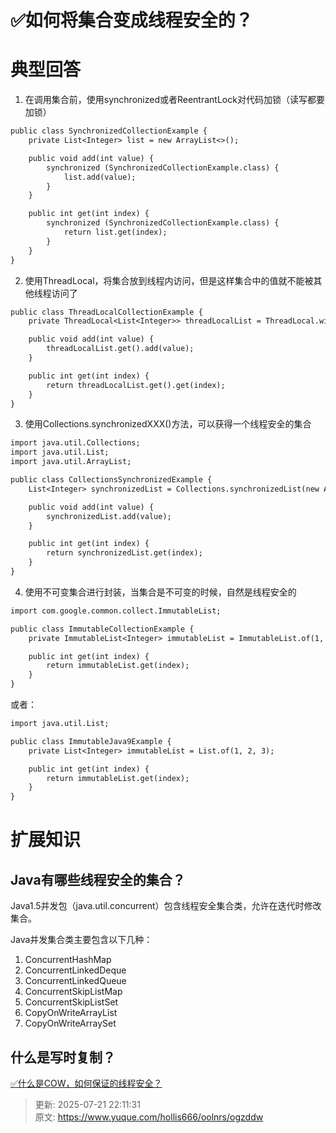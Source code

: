 # ✅如何将集合变成线程安全的？

# 典型回答
1. 在调用集合前，使用synchronized或者ReentrantLock对代码加锁（读写都要加锁）



```latex
public class SynchronizedCollectionExample {
    private List<Integer> list = new ArrayList<>();

    public void add(int value) {
        synchronized (SynchronizedCollectionExample.class) {
            list.add(value);
        }
    }

    public int get(int index) {
        synchronized (SynchronizedCollectionExample.class) {
            return list.get(index);
        }
    }
}

```



2. 使用ThreadLocal，将集合放到线程内访问，但是这样集合中的值就不能被其他线程访问了



```latex
public class ThreadLocalCollectionExample {
    private ThreadLocal<List<Integer>> threadLocalList = ThreadLocal.withInitial(ArrayList::new);

    public void add(int value) {
        threadLocalList.get().add(value);
    }

    public int get(int index) {
        return threadLocalList.get().get(index);
    }
}

```



3. 使用Collections.synchronizedXXX()方法，可以获得一个线程安全的集合



```latex
import java.util.Collections;
import java.util.List;
import java.util.ArrayList;

public class CollectionsSynchronizedExample {
    List<Integer> synchronizedList = Collections.synchronizedList(new ArrayList<Integer>());

    public void add(int value) {
        synchronizedList.add(value);  
    }

    public int get(int index) {
        return synchronizedList.get(index); 
    }
}

```



4. 使用不可变集合进行封装，当集合是不可变的时候，自然是线程安全的



```latex
import com.google.common.collect.ImmutableList;

public class ImmutableCollectionExample {
    private ImmutableList<Integer> immutableList = ImmutableList.of(1, 2, 3);

    public int get(int index) {
        return immutableList.get(index);
    }
}
```



或者：



```latex
import java.util.List;

public class ImmutableJava9Example {
    private List<Integer> immutableList = List.of(1, 2, 3);

    public int get(int index) {
        return immutableList.get(index);
    }
}

```



# 扩展知识
## Java有哪些线程安全的集合？
Java1.5并发包（java.util.concurrent）包含线程安全集合类，允许在迭代时修改集合。

Java并发集合类主要包含以下几种：

1. ConcurrentHashMap
2. ConcurrentLinkedDeque
3. ConcurrentLinkedQueue
4. ConcurrentSkipListMap
5. ConcurrentSkipListSet
6. CopyOnWriteArrayList
7. CopyOnWriteArraySet

## 什么是写时复制？
[✅什么是COW，如何保证的线程安全？](https://www.yuque.com/hollis666/oolnrs/sn842t5l24dmlsp4)



> 更新: 2025-07-21 22:11:31  
> 原文: <https://www.yuque.com/hollis666/oolnrs/ogzddw>